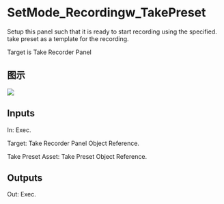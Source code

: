# SetMode_Recordingw_TakePreset

Setup this panel such that it is ready to start recording using the specified. take preset as a template for the recording.

Target is Take Recorder Panel

## 图示

![]($-20221218-21103818.png)

## Inputs

In: Exec.

Target: Take Recorder Panel Object Reference.

Take Preset Asset: Take Preset Object Reference.  

## Outputs

Out: Exec.


